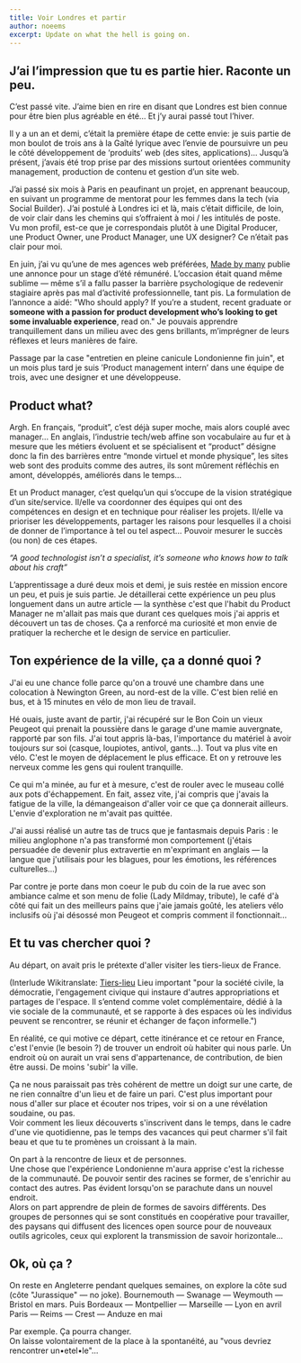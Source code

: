 ```yaml
---
title: Voir Londres et partir
author: noeems
excerpt: Update on what the hell is going on.
---
```


## J’ai l’impression que tu es partie hier. Raconte un peu.

C’est passé vite.
J’aime bien en rire en disant que Londres est bien connue pour être bien plus agréable en été… Et j’y aurai passé tout l’hiver.

Il y a un an et demi, c’était la première étape de cette envie: je suis partie de mon boulot de trois ans à la Gaîté lyrique avec l’envie de poursuivre un peu le côté développement de ‘produits’ web (des sites, applications)…
Jusqu’à présent, j’avais été trop prise par des missions surtout orientées community management, production de contenu et gestion d’un site web.

J’ai passé six mois à Paris en peaufinant un projet, en apprenant beaucoup, en suivant un programme de mentorat pour les femmes dans la tech (via Social Builder). J’ai postulé à Londres ici et là, mais c’était difficile, de loin, de voir clair dans les chemins qui s’offraient à moi / les intitulés de poste.
Vu mon profil, est-ce que je correspondais plutôt à une Digital Producer, une Product Owner, une Product Manager, une UX designer? Ce n’était pas clair pour moi.

En juin, j’ai vu qu’une de mes agences web préférées, [Made by many](https://www.madebymany.com/) publie une annonce pour un stage d’été rémunéré.
L’occasion était quand même sublime — même s’il a fallu passer la barrière psychologique de redevenir stagiaire après pas mal d’activité professionnelle, tant pis.
La formulation de l’annonce a aidé:
"Who should apply?
If you’re a student, recent graduate or **someone with a passion for product development who’s looking to get some invaluable experience**, read on."
Je pouvais apprendre tranquillement dans un milieu avec des gens brillants, m’imprégner de leurs réflexes et leurs manières de faire.

Passage par la case "entretien en pleine canicule Londonienne fin juin", et un mois plus tard je suis ’Product management intern’ dans une équipe de trois, avec une designer et une développeuse.

## Product what?

Argh. En français, “produit”, c’est déjà super moche, mais alors couplé avec manager…
En anglais, l’industrie tech/web affine son vocabulaire au fur et à mesure que les métiers évoluent et se spécialisent et “product” désigne donc la fin des barrières entre “monde virtuel et monde physique”, les sites web sont des produits comme des autres, ils sont mûrement réfléchis en amont, développés, améliorés dans le temps…

Et un Product manager, c’est quelqu’un qui s’occupe de la vision stratégique d’un site/service. Il/elle va coordonner des équipes qui ont des compétences en design et en technique pour réaliser les projets. Il/elle va prioriser les développements, partager les raisons pour lesquelles il a choisi de donner de l’importance à tel ou tel aspect… Pouvoir mesurer le succès (ou non) de ces étapes.

_“A good technologist isn’t a specialist, it’s someone who knows how to talk about his craft”_

L’apprentissage a duré deux mois et demi, je suis restée en mission encore un peu, et puis je suis partie. Je détaillerai cette expérience un peu plus longuement dans un autre article — la synthèse c'est que l'habit du Product Manager ne m'allait pas mais que durant ces quelques mois j'ai appris et découvert un tas de choses. Ça a renforcé ma curiosité et mon envie de pratiquer la recherche et le design de service en particulier.

## Ton expérience de la ville, ça a donné quoi ?

J'ai eu une chance folle parce qu'on a trouvé une chambre dans une colocation à Newington Green, au nord-est de la ville. C'est bien relié en bus, et à 15 minutes en vélo de mon lieu de travail.

Hé ouais, juste avant de partir, j'ai récupéré sur le Bon Coin un vieux Peugeot qui prenait la poussière dans le garage d'une mamie auvergnate, rapporté par son fils.
J'ai tout appris là-bas, l'importance du matériel à avoir toujours sur soi (casque, loupiotes, antivol, gants...). Tout va plus vite en vélo. C'est le moyen de déplacement le plus efficace. Et on y retrouve les nerveux comme les gens qui roulent tranquille.

Ce qui m'a minée, au fur et à mesure, c'est de rouler avec le museau collé aux pots d'échappement.
En fait, assez vite, j'ai compris que j'avais la fatigue de la ville, la démangeaison d'aller voir ce que ça donnerait ailleurs. L'envie d'exploration ne m'avait pas quittée.

J'ai aussi réalisé un autre tas de trucs que je fantasmais depuis Paris : le milieu anglophone n'a pas transformé mon comportement (j'étais persuadée de devenir plus extravertie en m'exprimant en anglais — la langue que j'utilisais pour les blagues, pour les émotions, les références culturelles...)

Par contre je porte dans mon coeur le pub du coin de la rue avec son ambiance calme et son menu de folie (Lady Mildmay, tribute), le café d'à côté qui fait un des meilleurs pains que j'aie jamais goûté, les ateliers vélo inclusifs où j'ai désossé mon Peugeot et compris comment il fonctionnait...

## Et tu vas chercher quoi ?

Au départ, on avait pris le prétexte d'aller visiter les tiers-lieux de France.

(Interlude Wikitranslate: [Tiers-lieu](https://fr.wikipedia.org/wiki/Tiers-lieu)
Lieu important "pour la société civile, la démocratie, l'engagement civique qui instaure d'autres appropriations et partages de l'espace. Il s’entend comme volet complémentaire, dédié à la vie sociale de la communauté, et se rapporte à des espaces où les individus peuvent se rencontrer, se réunir et échanger de façon informelle.")

En réalité, ce qui motive ce départ, cette itinérance et ce retour en France, c'est l'envie (le besoin ?) de trouver un endroit où habiter qui nous parle. Un endroit où on aurait un vrai sens d'appartenance, de contribution, de bien être aussi. De moins 'subir' la ville.

Ça ne nous paraissait pas très cohérent de mettre un doigt sur une carte, de ne rien connaître d'un lieu et de faire un pari. C'est plus important pour nous d'aller sur place et écouter nos tripes, voir si on a une révélation soudaine, ou pas.  
Voir comment les lieux découverts s'inscrivent dans le temps, dans le cadre d'une vie quotidienne, pas le temps des vacances qui peut charmer s'il fait beau et que tu te promènes un croissant à la main.

On part à la rencontre de lieux et de personnes.  
Une chose que l'expérience Londonienne m'aura apprise c'est la richesse de la communauté. De pouvoir sentir des racines se former, de s'enrichir au contact des autres. Pas évident lorsqu'on se parachute dans un nouvel endroit.   
Alors on part apprendre de plein de formes de savoirs différents. Des groupes de personnes qui se sont constitués en coopérative pour travailler, des paysans qui diffusent des licences open source pour de nouveaux outils agricoles, ceux qui explorent la transmission de savoir horizontale...

## Ok, où ça ?

On reste en Angleterre pendant quelques semaines, on explore la côte sud (côte "Jurassique" — no joke).
Bournemouth — Swanage — Weymouth — Bristol en mars.
Puis Bordeaux — Montpellier — Marseille — Lyon en avril  
Paris — Reims — Crest — Anduze en mai  

Par exemple. Ça pourra changer.   
On laisse volontairement de la place à la spontanéité, au "vous devriez rencontrer un•etel•le"...
